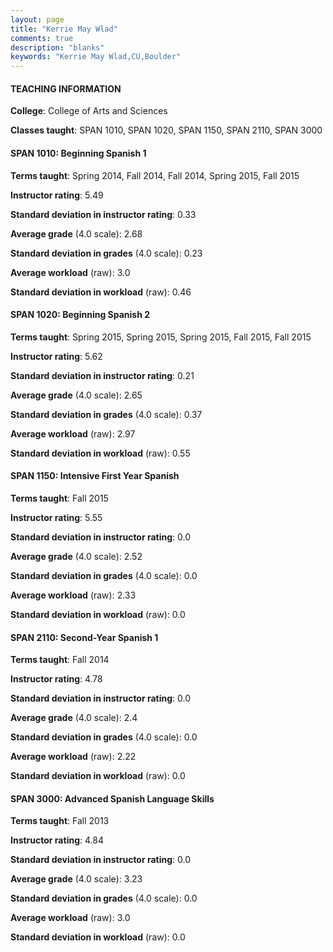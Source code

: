 ```yaml
---
layout: page
title: "Kerrie May Wlad" 
comments: true
description: "blanks"
keywords: "Kerrie May Wlad,CU,Boulder"
---
```

<head>
<script src="https://ajax.googleapis.com/ajax/libs/jquery/2.1.3/jquery.min.js"></script>
<script src="https://dl.dropboxusercontent.com/s/pc42nxpaw1ea4o9/highcharts.js?dl=0"></script>
<!-- <script src="../assets/js/highcharts.js"></script> -->
<style type="text/css">@font-face {
	font-family: "Bebas Neue";
	src: url(https://www.filehosting.org/file/details/544349/BebasNeue Regular.otf) format("opentype");
	}
	h1.Bebas { 
		font-family: "Bebas Neue", Verdana, Tahoma;
	}
</style>
</head>
	   
#### TEACHING INFORMATION

**College**: College of Arts and Sciences

**Classes taught**: SPAN 1010, SPAN 1020, SPAN 1150, SPAN 2110, SPAN 3000

#### SPAN 1010: Beginning Spanish 1

**Terms taught**: Spring 2014, Fall 2014, Fall 2014, Spring 2015, Fall 2015

**Instructor rating**: 5.49

**Standard deviation in instructor rating**: 0.33

**Average grade** (4.0 scale): 2.68

**Standard deviation in grades** (4.0 scale): 0.23

**Average workload** (raw): 3.0

**Standard deviation in workload** (raw): 0.46

#### SPAN 1020: Beginning Spanish 2

**Terms taught**: Spring 2015, Spring 2015, Spring 2015, Fall 2015, Fall 2015

**Instructor rating**: 5.62

**Standard deviation in instructor rating**: 0.21

**Average grade** (4.0 scale): 2.65

**Standard deviation in grades** (4.0 scale): 0.37

**Average workload** (raw): 2.97

**Standard deviation in workload** (raw): 0.55

#### SPAN 1150: Intensive First Year Spanish

**Terms taught**: Fall 2015

**Instructor rating**: 5.55

**Standard deviation in instructor rating**: 0.0

**Average grade** (4.0 scale): 2.52

**Standard deviation in grades** (4.0 scale): 0.0

**Average workload** (raw): 2.33

**Standard deviation in workload** (raw): 0.0

#### SPAN 2110: Second-Year Spanish 1

**Terms taught**: Fall 2014

**Instructor rating**: 4.78

**Standard deviation in instructor rating**: 0.0

**Average grade** (4.0 scale): 2.4

**Standard deviation in grades** (4.0 scale): 0.0

**Average workload** (raw): 2.22

**Standard deviation in workload** (raw): 0.0

#### SPAN 3000: Advanced Spanish Language Skills

**Terms taught**: Fall 2013

**Instructor rating**: 4.84

**Standard deviation in instructor rating**: 0.0

**Average grade** (4.0 scale): 3.23

**Standard deviation in grades** (4.0 scale): 0.0

**Average workload** (raw): 3.0

**Standard deviation in workload** (raw): 0.0

